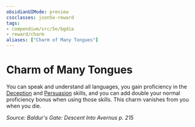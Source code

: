 ```yaml
---
obsidianUIMode: preview
cssclasses: json5e-reward
tags:
- compendium/src/5e/bgdia
- reward/charm
aliases: ["Charm of Many Tongues"]
---
```

# Charm of Many Tongues

You can speak and understand all languages, you gain proficiency in the [Deception](Mechanics/Rules/skills.md#Deception) and [Persuasion](Mechanics/Rules/skills.md#Persuasion) skills, and you can add double your normal proficiency bonus when using those skills. This charm vanishes from you when you die.

*Source: Baldur's Gate: Descent Into Avernus p. 215*